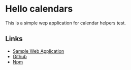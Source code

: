 # Hello calendars

This is a simple wep application for calendar helpers test.

## Links

- [Sample Web Application](https://hello-calendars.netlify.app/)
- [Github](https://github.com/code1iners/hello-calendar-helpers)
- [Npm](https://www.npmjs.com/package/@ce1pers/date-helpers)
